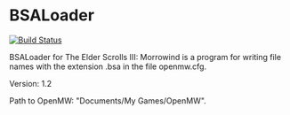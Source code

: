 # BSALoader

[![Build Status](https://travis-ci.org/unnamedguy/BSALoader.svg?branch=master)](https://travis-ci.org/unnamedguy/BSALoader)

BSALoader for The Elder Scrolls III: Morrowind is a program for writing file names with the extension .bsa in the file openmw.cfg.

Version: 1.2

Path to OpenMW: "Documents/My Games/OpenMW".
